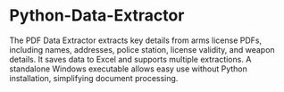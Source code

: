 # Python-Data-Extractor
The PDF Data Extractor extracts key details from arms license PDFs, including names, addresses, police station, license validity, and weapon details. It saves data to Excel and supports multiple extractions. A standalone Windows executable allows easy use without Python installation, simplifying document processing. 
